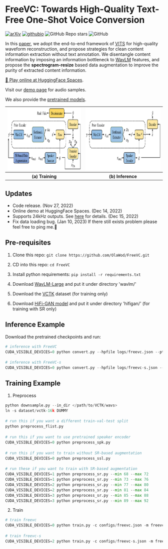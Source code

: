 # FreeVC: Towards High-Quality Text-Free One-Shot Voice Conversion

[![arXiv](https://img.shields.io/badge/arXiv-Paper-<COLOR>.svg)](https://arxiv.org/abs/2210.15418)
[![githubio](https://img.shields.io/static/v1?message=Audio%20Samples&logo=Github&labelColor=grey&color=blue&logoColor=white&label=%20&style=flat)](https://olawod.github.io/FreeVC-demo/)
![GitHub Repo stars](https://img.shields.io/github/stars/OlaWod/FreeVC)
![GitHub](https://img.shields.io/github/license/OlaWod/FreeVC)

In this [paper](https://arxiv.org/abs/2210.15418), we adopt the end-to-end framework of [VITS](https://arxiv.org/abs/2106.06103) for high-quality waveform reconstruction, and propose strategies for clean content information extraction without text annotation. We disentangle content information by imposing an information bottleneck to [WavLM](https://arxiv.org/abs/2110.13900) features, and propose the **spectrogram-resize** based data augmentation to improve the purity of extracted content information.

[🤗 Play online at HuggingFace Spaces](https://huggingface.co/spaces/OlaWod/FreeVC).

Visit our [demo page](https://olawod.github.io/FreeVC-demo) for audio samples.

We also provide the [pretrained models](https://1drv.ms/u/s!AnvukVnlQ3ZTx1rjrOZ2abCwuBAh?e=UlhRR5).

<table style="width:100%">
  <tr>
    <td><img src="./resources/train.png" alt="training" height="200"></td>
    <td><img src="./resources/infer.png" alt="inference" height="200"></td>
  </tr>
  <tr>
    <th>(a) Training</th>
    <th>(b) Inference</th>
  </tr>
</table>

## Updates

- Code release. (Nov 27, 2022)
- Online demo at HuggingFace Spaces. (Dec 14, 2022)
- Supports 24kHz outputs. See [here](https://github.com/OlaWod/FreeVC/tree/main/tips-for-synthesizing-24KHz-wavs-from-16kHz-wavs/) for details. (Dec 15, 2022)
- Fix data loading bug. (Jan 10, 2023) If there still exists problem please feel free to ping me.🙏

## Pre-requisites

1. Clone this repo: `git clone https://github.com/OlaWod/FreeVC.git`

2. CD into this repo: `cd FreeVC`

3. Install python requirements: `pip install -r requirements.txt`

4. Download [WavLM-Large](https://github.com/microsoft/unilm/tree/master/wavlm) and put it under directory 'wavlm/'

5. Download the [VCTK](https://datashare.ed.ac.uk/handle/10283/3443) dataset (for training only)

6. Download [HiFi-GAN model](https://github.com/jik876/hifi-gan) and put it under directory 'hifigan/' (for training with SR only)

## Inference Example

Download the pretrained checkpoints and run:

```python
# inference with FreeVC
CUDA_VISIBLE_DEVICES=0 python convert.py --hpfile logs/freevc.json --ptfile checkpoints/freevc.pth --txtpath convert.txt --outdir outputs/freevc

# inference with FreeVC-s
CUDA_VISIBLE_DEVICES=0 python convert.py --hpfile logs/freevc-s.json --ptfile checkpoints/freevc-s.pth --txtpath convert.txt --outdir outputs/freevc-s
```

## Training Example

1. Preprocess

```python
python downsample.py --in_dir </path/to/VCTK/wavs>
ln -s dataset/vctk-16k DUMMY

# run this if you want a different train-val-test split
python preprocess_flist.py

# run this if you want to use pretrained speaker encoder
CUDA_VISIBLE_DEVICES=0 python preprocess_spk.py

# run this if you want to train without SR-based augmentation
CUDA_VISIBLE_DEVICES=0 python preprocess_ssl.py

# run these if you want to train with SR-based augmentation
CUDA_VISIBLE_DEVICES=1 python preprocess_sr.py --min 68 --max 72
CUDA_VISIBLE_DEVICES=1 python preprocess_sr.py --min 73 --max 76
CUDA_VISIBLE_DEVICES=2 python preprocess_sr.py --min 77 --max 80
CUDA_VISIBLE_DEVICES=2 python preprocess_sr.py --min 81 --max 84
CUDA_VISIBLE_DEVICES=3 python preprocess_sr.py --min 85 --max 88
CUDA_VISIBLE_DEVICES=3 python preprocess_sr.py --min 89 --max 92
```

2. Train

```python
# train freevc
CUDA_VISIBLE_DEVICES=0 python train.py -c configs/freevc.json -m freevc

# train freevc-s
CUDA_VISIBLE_DEVICES=2 python train.py -c configs/freevc-s.json -m freevc-s
```
